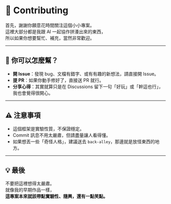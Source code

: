 # 🤝 Contributing  

首先，謝謝你願意花時間關注這個小小專案。  
這裡大部分都是我跟 AI 一起協作拼湊出來的東西，  
所以如果你想要幫忙、補充，當然非常歡迎。  

---

## 📝 你可以怎麼幫？
- **開 Issue**：發現 bug、文檔有錯字、或有有趣的新想法，請直接開 Issue。  
- **提 PR**：如果你動手修好了，直接送 PR 就行。  
- **分享心得**：其實就算只是在 Discussions 留下一句「好玩」或「幹這也行」，我也會覺得很開心。  

---

## ⚠️ 注意事項
- 這個框架是實驗性質，不保證穩定。  
- Commit 訊息不用太嚴肅，但請盡量讓人看得懂。  
- 如果想丟一些「奇怪人格」，建議送去 `back-alley`，那邊就是放怪東西的地方。  

---

## 💡 最後
不要把這裡想得太嚴肅。  
就像我的早期作品一樣，   
**這專案本來就該帶點實驗性、隨興，還有一點笑點。**
